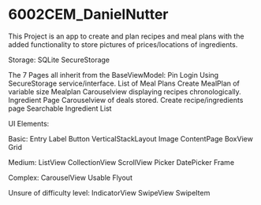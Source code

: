# 6002CEM_DanielNutter
This Project is an app to create and plan recipes and meal plans with the added functionality to store pictures of prices/locations of ingredients.

Storage: 
  SQLite
  SecureStorage

The 7 Pages all inherit from the BaseViewModel:
  Pin Login Using SecureStorage service/interface.
  List of Meal Plans
  Create MealPlan of variable size
  Mealplan Carouselview displaying recipes chronologically.
  Ingredient Page Carouselview of deals stored.
  Create recipe/ingredients page
  Searchable Ingredient List

UI Elements:

Basic:
  Entry
  Label
  Button
  VerticalStackLayout
  Image
  ContentPage
  BoxView
  Grid

Medium:
  ListView
  CollectionView
  ScrollView
  Picker
  DatePicker
  Frame

Complex:
  CarouselView
  Usable Flyout

Unsure of difficulty level:
  IndicatorView
  SwipeView
  SwipeItem










